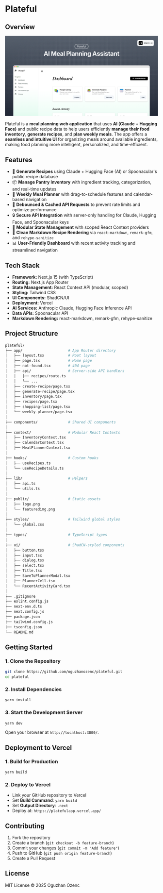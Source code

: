 # Plateful

## Overview

<a href="https://platefulapp.vercel.app/" target="_blank">
  <img src="/public/featuredimg.png" alt="Featured Image"  />
</a>

Plateful is a **meal planning web application** that uses **AI (Claude + Hugging Face)** and public recipe data to help users efficiently **manage their food inventory**, **generate recipes**, and **plan weekly meals**. The app offers a **seamless and intuitive UI** for organizing meals around available ingredients, making food planning more intelligent, personalized, and time-efficient.

## Features

- 🥗 **Generate Recipes** using Claude + Hugging Face (AI) or Spoonacular's public recipe database
- 📦 **Manage Pantry Inventory** with ingredient tracking, categorization, and real-time updates
- 📅 **Weekly Meal Planner** with drag-to-schedule features and calendar-based navigation
- 🔁 **Debounced & Cached API Requests** to prevent rate limits and optimize performance
- 🔒 **Secure API Integration** with server-only handling for Claude, Hugging Face, and Spoonacular keys
- 🧠 **Modular State Management** with scoped React Context providers
- 🧾 **Clean Markdown Recipe Rendering** via `react-markdown`, `remark-gfm`, and `rehype-sanitize`
- 📊 **User-Friendly Dashboard** with recent activity tracking and streamlined navigation

## Tech Stack

- **Framework:** Next.js 15 (with TypeScript)
- **Routing:** Next.js App Router
- **State Management:** React Context API (modular, scoped)
- **Styling:** Tailwind CSS
- **UI Components:** ShadCN/UI
- **Deployment:** Vercel
- **AI Services:** Anthropic Claude, Hugging Face Inference API
- **Data APIs:** Spoonacular API
- **Markdown Rendering:** react-markdown, remark-gfm, rehype-sanitize

## Project Structure

```bash
plateful/
├── app/                     # App Router directory
│   ├── layout.tsx           # Root layout
│   ├── page.tsx             # Home page
│   ├── not-found.tsx        # 404 page
│   ├── api/                 # Server-side API handlers
│   │   ├── recipes/route.ts
│   │   └── ...
│   ├── create-recipe/page.tsx
│   ├── generate-recipe/page.tsx
│   ├── inventory/page.tsx
│   ├── recipes/page.tsx
│   ├── shopping-list/page.tsx
│   └── weekly-planner/page.tsx
│
├── components/              # Shared UI components
│
├── context/                 # Modular React Contexts
│   ├── InventoryContext.tsx
│   ├── CalendarContext.tsx
│   ├── MealPlannerContext.tsx
│
├── hooks/                   # Custom hooks
│   ├── useRecipes.ts
│   └── useRecipeDetails.ts
│
├── lib/                     # Helpers
│   ├── api.ts
│   └── utils.ts
│
├── public/                  # Static assets
│   ├── logo.png
│   └── featuredimg.png
│
├── styles/                  # Tailwind global styles
│   └── global.css
│
├── types/                   # TypeScript types
│
├── ui/                      # ShadCN-styled components
│   ├── button.tsx
│   ├── input.tsx
│   ├── dialog.tsx
│   ├── select.tsx
│   ├── Title.tsx
│   ├── SaveToPlannerModal.tsx
│   ├── PlannerCell.tsx
│   └── RecentActivityCard.tsx
│
├── .gitignore
├── eslint.config.js
├── next-env.d.ts
├── next.config.js
├── package.json
├── tailwind.config.js
├── tsconfig.json
└── README.md
```

## Getting Started

### 1. Clone the Repository

```bash
git clone https://github.com/oguzhanozenc/plateful.git
cd plateful
```

### 2. Install Dependencies

```bash
yarn install
```

### 3. Start the Development Server

```bash
yarn dev
```

Open your browser at `http://localhost:3000/`.

## Deployment to Vercel

### 1. Build for Production

```bash
yarn build
```

### 2. Deploy to Vercel

- Link your GitHub repository to Vercel
- Set **Build Command**: `yarn build`
- Set **Output Directory**: `.next`
- Deploy at: `https://platefulapp.vercel.app/`

## Contributing

1. Fork the repository
2. Create a branch (`git checkout -b feature-branch`)
3. Commit your changes (`git commit -m "Add feature"`)
4. Push to GitHub (`git push origin feature-branch`)
5. Create a Pull Request

## License

MIT License © 2025 Oguzhan Ozenc
